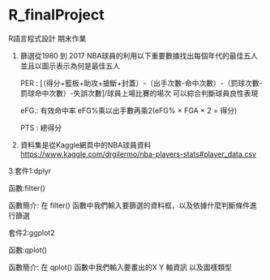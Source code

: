 # R_finalProject
R語言程式設計 期末作業

1. 篩選從1980 到 2017 NBA球員的利用以下重要數據找出每個年代的最佳五人 並且以圖示表示為何是最佳五人

    PER : [（得分+籃板+助攻+搶斷+封蓋）-（出手次數-命中次數）-（罰球次數-罰球命中次數）-失誤次數]/球員上場比賽的場次 可以綜合判斷球員良性表現
    
    eFG.: 有效命中率 eFG%乘以出手數再乘2(eFG% × FGA × 2 = 得分)
    
    PTS : 總得分
    
 
2. 資料集是從Kaggle網頁中的NBA球員資料 https://www.kaggle.com/drgilermo/nba-players-stats#player_data.csv

3.套件1:dplyr

   函數:filter()

   函數簡介: 在 filter() 函數中我們輸入要篩選的資料框，以及依據什麼判斷條件進行篩選
   
  套件2:ggplot2

   函數:qplot()

   函數簡介: 在 qplot() 函數中我們輸入要畫出的X Y 軸資訊 以及圖樣類型 
   
